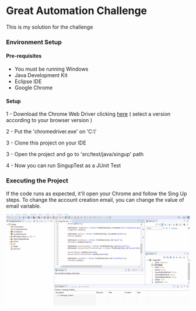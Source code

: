 # Great Automation Challenge

This is my solution for the challenge

### Environment Setup

#### Pre-requisites

- You must be running Windows
- Java Development Kit
- Eclipse IDE
- Google Chrome 


#### Setup

1 - Download the Chrome Web Driver clicking [here](https://chromedriver.chromium.org/downloads) (
select a version according to your browser version )

2 - Put the 'chromedriver.exe' on 'C:\\'

3 - Clone this project on your IDE

3 - Open the project and go to 'src/test/java/singup' path

4 - Now you can run SingupTest as a JUnit Test

### Executing the Project

If the code runs as expected, it'll open your Chrome and follow the Sing Up steps. To change the account creation email, you can change the value of email variable.

![Executing](/executing.gif)
